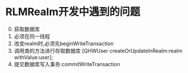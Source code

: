 # RLMRealm开发中遇到的问题
0. 获取数据库
1. 必须在同一线程
2. 改变realm时,必须先beginWriteTransaction
3. 调用类的方法进行存取数据库   [QHWUser createOrUpdateInRealm:realm withValue:user];
4. 提交数据库写入事务:commitWriteTransaction


